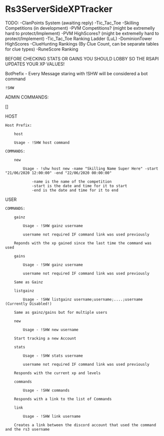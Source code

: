 # Rs3ServerSideXPTracker

TODO:
	-ClanPoints System (awaiting reply)
	-Tic_Tac_Toe
	-Skilling Competitions (in development)
	-PVM Competitions? (might be extremelly hard to protect/Implement)
	-PVM HighScores? (might be extremelly hard to protect/Implement)
	-Tic_Tac_Toe Ranking Ladder (LuL)
	-DominionTower HighScores
	-ClueHunting Rankings (By Clue Count, can be separate tables for clue types)
	-RuneScore Ranking





BEFORE CHECKING STATS OR GAINS YOU SHOULD LOBBY SO THE RSAPI UPDATES YOUR XP VALUES!


BotPrefix - Every Message staring with !SHW will be considered a bot command

	!SHW


ADMIN COMMANDS:

[]


HOST

	Host Prefix: 

		host

		Usage - !SHW host command

	COMMANDS:
		
		new

			Usage - !shw host new -name "Skilling Name Super Here" -start "21/06/2020 12:00:00" -end "22/06/2020 00:00:00"

				-name is the name of the competition
				-start is the date and time for it to start
				-end is the date and time for it to end


USER

	COMMANDS:

		gainz

			Usage - !SHW gainz username

			username not required IF command link was used previously

		Reponds with the xp gained since the last time the command was used

		gains

			Usage - !SHW gainz username

			username not required IF command link was used previously
		
		Same as Gainz

		listgainz 

			Usage - !SHW listgainz username;username;....;username (Currently Disabled!)

		Same as gainz/gains but for multiple users

		new

			Usage - !SHW new username

		Start tracking a new Account

		stats 

			Usage - !SHW stats username

			username not required IF command link was used previously

		Responds with the current xp and levels

		commands

			Usage - !SHW commands

		Responds with a link to the list of Commands

		link

			Usage - !SHW link username

		Creates a link between the discord account that used the command and the rs3 username


